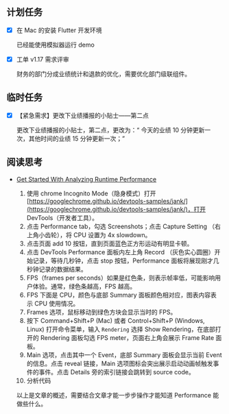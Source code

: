 ## 计划任务

- [x] 在 Mac 的安装 Flutter 开发环境

  已经能使用模拟器运行 demo

- [x] 工单 v1.17 需求评审

  财务的部门分成业绩统计和退款的优化，需要优化部门级联组件。

## 临时任务

- [x] 【紧急需求】更改下业绩播报的小贴士——第二点

  更改下业绩播报的小贴士，第二点，更改为：“ 今天的业绩 10 分钟更新一次，其他时间的业绩 15 分钟更新一次；”

## 阅读思考

- [Get Started With Analyzing Runtime Performance](https://developers.google.com/web/tools/chrome-devtools/evaluate-performance/)

  1. 使用 chrome Incognito Mode（隐身模式）打开 [https://googlechrome.github.io/devtools-samples/jank/](https://googlechrome.github.io/devtools-samples/jank/)，打开 DevTools（开发者工具）。
  2. 点击 Performance tab，勾选 Screenshots；点击 Capture Setting （右上角小齿轮），将 CPU 设置为 4x slowdown。
  3. 点击页面 add 10 按钮，直到页面蓝色正方形运动有明显卡顿。
  4. 点击 DevTools Performance 面板内左上角 Record （灰色实心圆圈）开始记录，等待几秒钟，点击 stop 按钮，Performance 面板将展现刚才几秒钟记录的数据结果。
  5. FPS（frames per seconds）如果是红色条，则表示帧率低，可能影响用户体验。通常，绿色条越高，FPS 越高。
  6. FPS 下面是 CPU，颜色与底部 Summary 面板颜色相对应，图表内容表示 CPU 使用情况。
  7. Frames 选项，鼠标移动到绿色方块会显示当时的 FPS。
  8. 按下 Command+Shift+P (Mac) 或者 Control+Shift+P (Windows, Linux) 打开命令菜单，输入 `Rendering` 选择 Show Rendering，在底部打开的 Rendering 面板勾选 FPS meter，页面右上角会展示 Frame Rate 面板。
  9. Main 选项，点击其中一个 Event，底部 Summary 面板会显示当前 Event 的信息。点击 reveal 链接，Main 选项图标会突出展示启动动画帧触发事件的事件。点击 Details 旁的索引链接会跳转到 source code。
  10. 分析代码

  以上是文章的概述，需要结合文章才能一步步操作才能知道 Performance 能做些什么。
